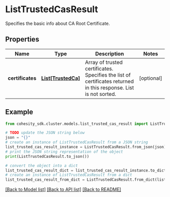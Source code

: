 # ListTrustedCasResult

Specifies the basic info about CA Root Certificate.

## Properties

Name | Type | Description | Notes
------------ | ------------- | ------------- | -------------
**certificates** | [**List[TrustedCa]**](TrustedCa.md) | Array of trusted certificates. Specifies the list of certificates returned in this response. List is not sorted. | [optional] 

## Example

```python
from cohesity_sdk.cluster.models.list_trusted_cas_result import ListTrustedCasResult

# TODO update the JSON string below
json = "{}"
# create an instance of ListTrustedCasResult from a JSON string
list_trusted_cas_result_instance = ListTrustedCasResult.from_json(json)
# print the JSON string representation of the object
print(ListTrustedCasResult.to_json())

# convert the object into a dict
list_trusted_cas_result_dict = list_trusted_cas_result_instance.to_dict()
# create an instance of ListTrustedCasResult from a dict
list_trusted_cas_result_from_dict = ListTrustedCasResult.from_dict(list_trusted_cas_result_dict)
```
[[Back to Model list]](../README.md#documentation-for-models) [[Back to API list]](../README.md#documentation-for-api-endpoints) [[Back to README]](../README.md)


